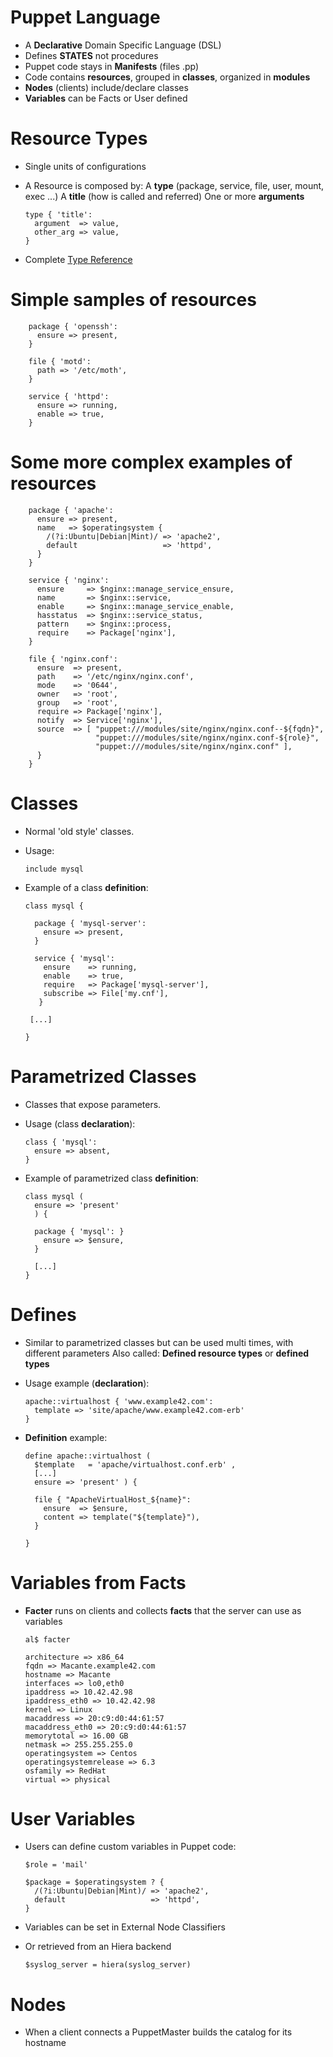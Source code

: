 # Puppet Language

  - A **Declarative** Domain Specific Language (DSL)
  - Defines **STATES** not procedures
  - Puppet code stays in **Manifests** (files .pp)
  - Code contains **resources**, grouped in **classes**, organized in **modules**
  - **Nodes** (clients) include/declare classes
  - **Variables** can be Facts or User defined
  
   
# Resource Types

  - Single units of configurations
  - A Resource is composed by:
    A **type** (package, service, file, user, mount, exec ...)
    A **title** (how is called and referred)
    One or more **arguments**

        type { 'title':
          argument  => value,
          other_arg => value,
        }
        
  - Complete [Type Reference](http://docs.puppetlabs.com/references/3.0.0/type.html)

# Simple samples of resources
 
        package { 'openssh':
          ensure => present,
        }

        file { 'motd':
          path => '/etc/moth',
        }

        service { 'httpd':
          ensure => running,
          enable => true,
        }

# Some more complex examples of resources

        package { 'apache':
          ensure => present,
          name   => $operatingsystem {
            /(?i:Ubuntu|Debian|Mint)/ => 'apache2',
            default                   => 'httpd',
          }
        }
      
        service { 'nginx':
          ensure     => $nginx::manage_service_ensure,
          name       => $nginx::service,
          enable     => $nginx::manage_service_enable,
          hasstatus  => $nginx::service_status,
          pattern    => $nginx::process,
          require    => Package['nginx'],
        }
      
        file { 'nginx.conf':
          ensure  => present,
          path    => '/etc/nginx/nginx.conf',
          mode    => '0644',
          owner   => 'root',
          group   => 'root',
          require => Package['nginx'],
          notify  => Service['nginx'],
          source  => [ "puppet:///modules/site/nginx/nginx.conf--${fqdn}",
                       "puppet:///modules/site/nginx/nginx.conf-${role}",
                       "puppet:///modules/site/nginx/nginx.conf" ],
          }
        }
                
# Classes

  - Normal 'old style' classes.
  - Usage:
  
        include mysql

  - Example of a class **definition**:
          
        class mysql {     
             
          package { 'mysql-server':     
            ensure => present,     
          }     
        
          service { 'mysql':     
            ensure    => running,     
            enable    => true,     
            require   => Package['mysql-server'],     
            subscribe => File['my.cnf'],     
           }     
        
         [...]   

        }

# Parametrized Classes

  - Classes that expose parameters.
  
  - Usage (class **declaration**):
  
        class { 'mysql':
          ensure => absent,
        }
        
  - Example of parametrized class **definition**:

        class mysql (
          ensure => 'present' 
          ) {     

          package { 'mysql': }
            ensure => $ensure,     
          }     

          [...]
        }

# Defines

  - Similar to parametrized classes but can be used multi times, with different parameters
  Also called: **Defined resource types** or **defined types**
  
  - Usage example (**declaration**):
  
        apache::virtualhost { 'www.example42.com':
          template => 'site/apache/www.example42.com-erb'
        }

  - **Definition** example: 
  
        define apache::virtualhost (
          $template   = 'apache/virtualhost.conf.erb' ,
          [...]
          ensure => 'present' ) {
        
          file { "ApacheVirtualHost_${name}":
            ensure  => $ensure,
            content => template("${template}"),
          }

        }

# Variables from Facts

  - **Facter** runs on clients and collects **facts** that the server can use as variables
  
        al$ facter
 
        architecture => x86_64
        fqdn => Macante.example42.com
        hostname => Macante
        interfaces => lo0,eth0
        ipaddress => 10.42.42.98
        ipaddress_eth0 => 10.42.42.98
        kernel => Linux
        macaddress => 20:c9:d0:44:61:57
        macaddress_eth0 => 20:c9:d0:44:61:57
        memorytotal => 16.00 GB
        netmask => 255.255.255.0
        operatingsystem => Centos
        operatingsystemrelease => 6.3
        osfamily => RedHat
        virtual => physical
 
  
# User Variables

  - Users can define custom variables in Puppet code:

        $role = 'mail'
        
        $package = $operatingsystem ? {
          /(?i:Ubuntu|Debian|Mint)/ => 'apache2',
          default                   => 'httpd',
        }
        
  - Variables can be set in External Node Classifiers
  
  - Or retrieved from an Hiera backend
  
        $syslog_server = hiera(syslog_server)
        
# Nodes

  - When a client connects a PuppetMaster builds the catalog for its hostname
